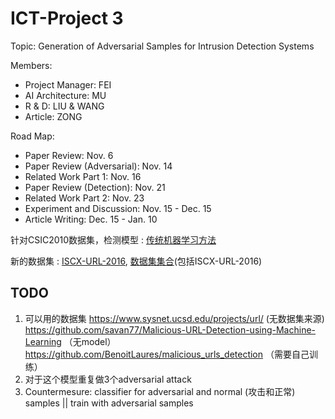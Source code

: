 # ICT-Project 3

Topic: Generation of Adversarial Samples for Intrusion Detection Systems

Members:

* Project Manager: FEI
* AI Architecture: MU
* R & D: LIU & WANG
* Article: ZONG



Road Map:

* Paper Review: Nov. 6
* Paper Review (Adversarial): Nov. 14
* Related Work Part 1: Nov. 16
* Paper Review (Detection): Nov. 21
* Related Work Part 2: Nov. 23
* Experiment and Discussion: Nov. 15 - Dec. 15
* Article Writing: Dec. 15 - Jan. 10

针对CSIC2010数据集，检测模型 : [传统机器学习方法](https://github.com/Monkey-D-Groot/Machine-Learning-on-CSIC-2010/blob/master/csic.ipynb)

新的数据集 : [ISCX-URL-2016](https://www.unb.ca/cic/datasets/url-2016.html), [数据集集合](https://github.com/alm8i/ChCNN)(包括ISCX-URL-2016)

## TODO
1. 可以用的数据集 https://www.sysnet.ucsd.edu/projects/url/ (无数据集来源)  https://github.com/savan77/Malicious-URL-Detection-using-Machine-Learning （无model） https://github.com/BenoitLaures/malicious_urls_detection （需要自己训练）
2. 对于这个模型重复做3个adversarial attack
3. Countermesure: classifier for adversarial and normal (攻击和正常) samples || train with adversarial samples

